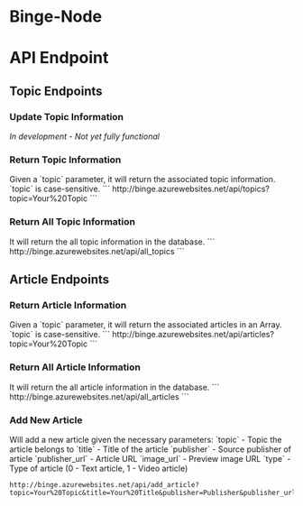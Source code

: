 # Binge-Node

<h1>API Endpoint</h1>
<h2>Topic Endpoints</h2>
<h3>Update Topic Information</h3>
<i>In development - Not yet fully functional</i>

<h3>Return Topic Information</h3>
Given a `topic` parameter, it will return the associated topic information. `topic` is case-sensitive.
```
http://binge.azurewebsites.net/api/topics?topic=Your%20Topic
```
<h3>Return All Topic Information</h3>
It will return the all topic information in the database.
```
http://binge.azurewebsites.net/api/all_topics
```
<h2>Article Endpoints</h2>
<h3>Return Article Information</h3>
Given a `topic` parameter, it will return the associated articles in an Array. `topic` is case-sensitive.
```
http://binge.azurewebsites.net/api/articles?topic=Your%20Topic
```
<h3>Return All Article Information</h3>
It will return the all article information in the database.
```
http://binge.azurewebsites.net/api/all_articles
```
<h3>Add New Article</h3>
Will add a new article given the necessary parameters:
`topic` - Topic the article belongs to
`title` - Title of the article
`publisher` - Source publisher of article
`publisher_url` - Article URL
`image_url` - Preview image URL
`type` - Type of article (0 - Text article, 1 - Video article)

```
http://binge.azurewebsites.net/api/add_article?topic=Your%20Topic&title=Your%20Title&publisher=Publisher&publisher_url=Publisher%20Url&image_url=Image%20Url&type=0
```
